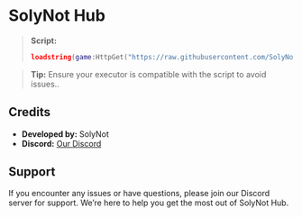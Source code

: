 # SolyNot Hub
> **Script:**
> ```lua
> loadstring(game:HttpGet("https://raw.githubusercontent.com/SolyNot/SolyNotHub/refs/heads/main/loader.lua"))()
> ```

> **Tip:** Ensure your executor is compatible with the script to avoid issues..

## Credits
- **Developed by:** SolyNot
- **Discord:** [Our Discord](https://discord.gg/zqwbk8NHHN)

## Support
If you encounter any issues or have questions, please join our Discord server for support. We’re here to help you get the most out of SolyNot Hub.
